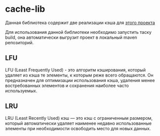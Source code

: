 # cache-lib

Данная библиотека содержит две реализации кэша для [этого проекта](https://github.com/vitmvit/core-service/tree/dev)

Для использования данной библиотеки необходимо запустить таску build, она автоматически выгрузит проект в локальный
maven репозиторий.

## LFU

LFU (Least Frequently Used) - это алгоритм кэширования, который удаляет из кэша те элементы, к которым реже всего
обращаются. Он предназначен для оптимизации использования кэша, удаления менее востребованных элементов и сохранения
наиболее часто используемых.

## LRU

LRU (Least Recently Used) кэш — это кэш с ограниченным размером, который автоматически удаляет наименее недавно
использованные элементы при необходимости освободить место для новых данных.